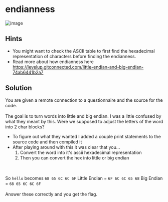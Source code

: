 # endianness
![image](https://github.com/JosephB10/CTF-Writeups/assets/105746932/bfa4ffee-e7ab-4b56-86e3-1ecbb96dc9de)
## Hints
- You might want to check the ASCII table to first find the hexadecimal representation of characters before finding the endianness.
- Read more about how endianness here https://levelup.gitconnected.com/little-endian-and-big-endian-74ab6441b2a7
## Solution
You are given a remote connection to a questionnaire and the source for the code.
<br><br>
The goal is to turn words into little and big endian. I was a little confused by what they meant by this. Were we supposed to adjust the letters of the word into 2 char blocks? 
- To figure out what they wanted I added a couple print statements to the source code and then compiled it
- After playing around with this it was clear that you...
  1. Convert the word into it's ascii hexadecimal representation
  2. Then you can convert the hex into little or big endian  

<br><br>
So `hello` becomes `68 65 6C 6C 6F`
Little Endian = `6F 6C 6C 65 68`
Big Endian = `68 65 6C 6C 6F`
<br><br>
Answer these correctly and you get the flag.
